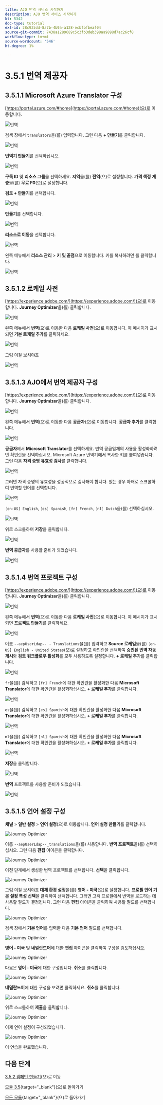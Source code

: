 ```yaml
---
title: AJO 번역 서비스 시작하기
description: AJO 번역 서비스 시작하기
kt: 5342
doc-type: tutorial
exl-id: 28c925dd-8a7b-4b9a-a128-ecbfbfbeaf04
source-git-commit: 7438a1289689c5c3fb3deb398aa9898d7ac26cf8
workflow-type: tm+mt
source-wordcount: '546'
ht-degree: 1%

---
```


# 3.5.1 번역 제공자

## 3.5.1.1 Microsoft Azure Translator 구성

[https://portal.azure.com/#home](https://portal.azure.com/#home)(으)로 이동합니다.

![번역](./images/transl1.png)

검색 창에서 `translators`을(를) 입력합니다. 그런 다음 **+ 만들기**&#x200B;를 클릭합니다.

![번역](./images/transl2.png)

**번역기 만들기**&#x200B;를 선택하십시오.

![번역](./images/transl3.png)

**구독 ID** 및 **리소스 그룹**&#x200B;을 선택하세요.
**지역**&#x200B;을(를) **전역**(으)로 설정합니다.
**가격 책정 계층**&#x200B;을(를) **무료 F0**(으)로 설정합니다.

**검토 + 만들기**&#x200B;를 선택합니다.

![번역](./images/transl4.png)

**만들기**&#x200B;를 선택합니다.

![번역](./images/transl5.png)

**리소스로 이동**&#x200B;을 선택합니다.

![번역](./images/transl6.png)

왼쪽 메뉴에서 **리소스 관리** > **키 및 끝점**&#x200B;으로 이동합니다. 키를 복사하려면 를 클릭합니다.

![번역](./images/transl7.png)

## 3.5.1.2 로케일 사전

[https://experience.adobe.com/](https://experience.adobe.com/)(으)로 이동합니다. **Journey Optimizer**&#x200B;을(를) 클릭합니다.

![번역](./images/ajolp1.png)

왼쪽 메뉴에서 **번역**(으)로 이동한 다음 **로케일 사전**(으)로 이동합니다. 이 메시지가 표시되면 **기본 로케일 추가**&#x200B;를 클릭하세요.

![번역](./images/locale1.png)

그럼 이걸 보셔야죠

![번역](./images/locale2.png)

## 3.5.1.3 AJO에서 번역 제공자 구성

[https://experience.adobe.com/](https://experience.adobe.com/)(으)로 이동합니다. **Journey Optimizer**&#x200B;을(를) 클릭합니다.

![번역](./images/ajolp1.png)

왼쪽 메뉴에서 **번역**(으)로 이동한 다음 **공급자**(으)로 이동합니다. **공급자 추가**&#x200B;를 클릭합니다.

![번역](./images/transl8.png)

**공급자**&#x200B;에서 **Microsoft Translator**&#x200B;를 선택하세요. 번역 공급업체의 사용을 활성화하려면 확인란을 선택하십시오. Microsoft Azure 번역기에서 복사한 키를 붙여넣습니다. 그런 다음 **자격 증명 유효성 검사**&#x200B;를 클릭합니다.

![번역](./images/transl9.png)

그러면 자격 증명의 유효성을 성공적으로 검사해야 합니다. 있는 경우 아래로 스크롤하여 번역할 언어를 선택합니다.

![번역](./images/transl10.png)

`[en-US] English`, `[es] Spanish`, `[fr] French`, `[nl] Dutch`을(를) 선택하십시오.

![번역](./images/transl11.png)

위로 스크롤하여 **저장**&#x200B;을 클릭합니다.

![번역](./images/transl12.png)

**번역 공급자**&#x200B;를 사용할 준비가 되었습니다.

![번역](./images/transl13.png)

## 3.5.1.4 번역 프로젝트 구성

[https://experience.adobe.com/](https://experience.adobe.com/)(으)로 이동합니다. **Journey Optimizer**&#x200B;을(를) 클릭합니다.

![번역](./images/ajolp1.png)

왼쪽 메뉴에서 **번역**(으)로 이동한 다음 **로케일 사전**(으)로 이동합니다. 이 메시지가 표시되면 **프로젝트 만들기**&#x200B;를 클릭하세요.

![번역](./images/ajoprovider1.png)

이름 `--aepUserLdap-- - Translations`을(를) 입력하고 **Source 로케일**&#x200B;을(를) `[en-US] English - United States`(으)로 설정하고 확인란을 선택하여 **승인된 번역 자동 게시**&#x200B;와 **검토 워크플로우 활성화**&#x200B;를 모두 사용하도록 설정합니다. **+ 로케일 추가**&#x200B;를 클릭합니다.

![번역](./images/ajoprovider1a.png)

`fr`을(를) 검색하고 `[fr] French`에 대한 확인란을 활성화한 다음 **Microsoft Translator**&#x200B;에 대한 확인란을 활성화하십시오. **+ 로케일 추가**&#x200B;를 클릭합니다.

![번역](./images/ajoprovider2.png)

`es`을(를) 검색하고 `[es] Spanish`에 대한 확인란을 활성화한 다음 **Microsoft Translator**&#x200B;에 대한 확인란을 활성화하십시오. **+ 로케일 추가**&#x200B;를 클릭합니다.

![번역](./images/ajoprovider3.png)

`nl`을(를) 검색하고 `[nl] Spanish`에 대한 확인란을 활성화한 다음 **Microsoft Translator**&#x200B;에 대한 확인란을 활성화하십시오. **+ 로케일 추가**&#x200B;를 클릭합니다.

![번역](./images/ajoprovider6.png)

**저장**&#x200B;을 클릭합니다.

![번역](./images/ajoprovider8.png)

**번역** 프로젝트를 사용할 준비가 되었습니다.

![번역](./images/ajoprovider9.png)

## 3.5.1.5 언어 설정 구성

**채널** > **일반 설정** > **언어 설정**(으)로 이동합니다. **언어 설정 만들기**&#x200B;를 클릭합니다.

![Journey Optimizer](./images/camploc6.png)

이름 `--aepUserLdap--_translations`을(를) 사용합니다. **번역 프로젝트**&#x200B;을(를) 선택하십시오. 그런 다음 **편집** 아이콘을 클릭합니다.

![Journey Optimizer](./images/camploc7.png)

이전 단계에서 생성한 번역 프로젝트를 선택합니다. **선택**&#x200B;을 클릭합니다.

![Journey Optimizer](./images/camploc8.png)

그럼 이걸 보셔야죠 **대체 환경 설정**&#x200B;을(를) **영어 - 미국**(으)로 설정합니다. **프로필 언어 기본 설정 특성 선택**&#x200B;을 클릭하여 선택합니다. 그러면 고객 프로필에서 번역을 로드하는 데 사용할 필드가 결정됩니다. 그런 다음 **편집** 아이콘을 클릭하여 사용할 필드를 선택합니다.

![Journey Optimizer](./images/camploc9.png)

검색 창에서 **기본 언어**&#x200B;를 입력한 다음 **기본 언어** 필드를 선택합니다.

![Journey Optimizer](./images/camploc10.png)

**영어 - 미국** 및 **네덜란드어**&#x200B;에 대한 **편집** 아이콘을 클릭하여 구성을 검토하십시오.

![Journey Optimizer](./images/camploc11.png)

다음은 **영어 - 미국**&#x200B;에 대한 구성입니다. **취소**&#x200B;를 클릭합니다.

![Journey Optimizer](./images/camploc12.png)

**네덜란드어**&#x200B;에 대한 구성을 보려면 클릭하세요. **취소**&#x200B;를 클릭합니다.

![Journey Optimizer](./images/camploc13.png)

위로 스크롤하여 **제출**&#x200B;을 클릭합니다.

![Journey Optimizer](./images/camploc14.png)

이제 언어 설정이 구성되었습니다.

![Journey Optimizer](./images/camploc15.png)

이 연습을 완료했습니다.

## 다음 단계

[3.5.2 캠페인 만들기](./ex2.md)(으)로 이동

[모듈 3.5](./ajotranslationsvcs.md){target="_blank"}(으)로 돌아가기

[모든 모듈](./../../../overview.md){target="_blank"}(으)로 돌아가기
